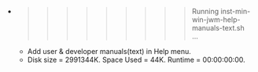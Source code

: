 * >>>>>>>>> Running inst-min-win-jwm-help-manuals-text.sh ...
  * Add user & developer manuals(text) in Help menu.
  * Disk size = 2991344K. Space Used = 44K. Runtime = 00:00:00:00.
